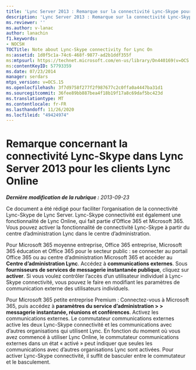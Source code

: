 ```yaml
---
title: 'Lync Server 2013 : Remarque sur la connectivité Lync-Skype pour Lync sur'
description: 'Lync Server 2013 : Remarque sur la connectivité Lync-Skype pour Lync.'
ms.reviewer: ''
ms.author: v-lanac
author: lanachin
f1.keywords:
- NOCSH
TOCTitle: Note about Lync-Skype connectivity for Lync On
ms:assetid: 1d0f5c1a-74c6-468f-9877-ad2b1ddf355f
ms:mtpsurl: https://technet.microsoft.com/en-us/library/Dn440169(v=OCS.15)
ms:contentKeyID: 57793359
ms.date: 07/23/2014
manager: serdars
mtps_version: v=OCS.15
ms.openlocfilehash: 3f7d9758f277f2f987677c2c0ffa0a4447ba31d1
ms.sourcegitcommit: 36fee89bb887bea4f18b19f17a8c69daf5bc423d
ms.translationtype: MT
ms.contentlocale: fr-FR
ms.lasthandoff: 11/26/2020
ms.locfileid: "49424974"
---
```

# <a name="note-about-lync-skype-connectivity-in-lync-server-2013-for-lync-online-customers"></a>Remarque concernant la connectivité Lync-Skype dans Lync Server 2013 pour les clients Lync Online

<div data-xmlns="http://www.w3.org/1999/xhtml">

<div class="topic" data-xmlns="http://www.w3.org/1999/xhtml" data-msxsl="urn:schemas-microsoft-com:xslt" data-cs="https://msdn.microsoft.com/">

<div data-asp="https://msdn2.microsoft.com/asp">



</div>

<div id="mainSection">

<div id="mainBody">

<span> </span>

_**Dernière modification de la rubrique :** 2013-09-23_

Ce document a été rédigé pour faciliter l’organisation de la connectivité Lync-Skype de Lync Server.  Lync-Skype connectivité est également une fonctionnalité de Lync Online, qui fait partie d’Office 365 et Microsoft 365. Vous pouvez activer la fonctionnalité de connectivité Lync-Skype à partir du centre d’administration Lync dans le centre d’administration.

Pour Microsoft 365 moyenne entreprise, Office 365 entreprise, Microsoft 365 éducation et Office 365 pour le secteur public : se connecter au portail Office 365 ou au centre d’administration Microsoft 365 et accéder au **Centre d’administration Lync**. Accédez à **communications externes**. Sous **fournisseurs de services de messagerie instantanée publique**, cliquez sur **activer**. Si vous voulez contrôler l’accès d’un utilisateur individuel à Lync-Skype connectivité, vous pouvez le faire en modifiant les paramètres de communication externe des utilisateurs individuels.

Pour Microsoft 365 petite entreprise Premium : Connectez-vous à Microsoft 365, puis accédez à **paramètres du service d’administration \> \> messagerie instantanée, réunions et conférences**. Activez les communications externes. Le commutateur communications externes active les deux Lync-Skype connectivité et les communications avec d’autres organisations qui utilisent Lync. En fonction du moment où vous avez commencé à utiliser Lync Online, le commutateur communications externes dans un état « activé » peut indiquer que seules les communications avec d’autres organisations Lync sont activées. Pour activer Lync-Skype connectivité, il suffit de basculer entre le commutateur et le basculement.

</div>

<span> </span>

</div>

</div>

</div>

